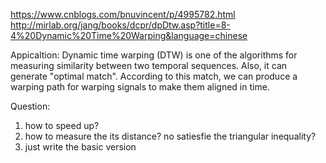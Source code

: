 https://www.cnblogs.com/bnuvincent/p/4995782.html
http://mirlab.org/jang/books/dcpr/dpDtw.asp?title=8-4%20Dynamic%20Time%20Warping&language=chinese


Appicaltion:
Dynamic time warping (DTW) is one of the algorithms for measuring similarity between two temporal sequences. Also, it
can generate "optimal match". According to this match, we can produce a warping path for warping signals to make
them aligned in time.

Question:
1. how to speed up?
2. how to measure the its distance? no satiesfie the triangular inequality?
3. just write the basic version